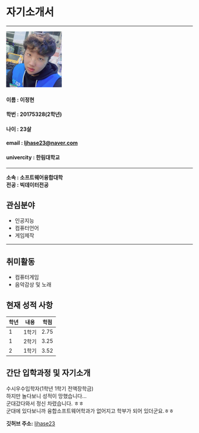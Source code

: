 # 자기소개서
---
<img src = ljh.jpg height=150 width=150>

#### 이름 : 이정현  

#### 학번 : 20175328(2학년)  

#### 나이 : 23살  


#### email : ljhase23@naver.com  

#### univercity : 한림대학교  

---

**소속 : 소프트웨어융합대학  
전공 : 빅데이터전공**

## 관심분야
* 인공지능
* 컴퓨터언어
* 게임제작
---

## 취미활동
* 컴퓨터게임
* 음악감상 및 노래

## 현재 성적 사항
|학년|내용|학점|
|---|---|---|
|1|1학기|2.75|
|1|2학기|3.25|
|2|1학기|3.52|  

## 간단 입학과정 및 자기소개  
수시우수입학자(1학년 1학기 전액장학금)  
하지만 놀다보니 성적이 망했습니다...  
군대갔다와서 정신 차렸습니다. ㅎㅎ  
군대에 있다보니까 융합소프트웨어학과가 없어지고 학부가 되어 있더군요.ㅎㅎ  

**깃허브 주소:** [ljhase23][github]

[github]:http://gitgub.com/ljhase23
